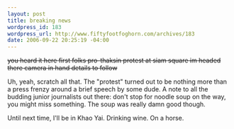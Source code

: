 ```yaml
--- 
layout: post
title: breaking news
wordpress_id: 183
wordpress_url: http://www.fiftyfootfoghorn.com/archives/183
date: 2006-09-22 20:25:19 -04:00
---
```

<s>you heard it here first folks
pro-thaksin protest at siam square
im headed there
camera in hand
details to follow</s>

Uh, yeah, scratch all that.
The "protest" turned out to be nothing more than a press frenzy around a brief speech by some dude.
A note to all the budding junior journalists out there: don't stop for noodle soup on the way, you might miss something.
The soup was really damn good though.

Until next time,
I'll be in Khao Yai.
Drinking wine.
On a horse.
